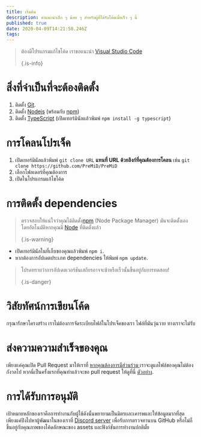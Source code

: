 ```yaml
---
title: เริ่มต้น
description: คำแนะนำเล็ก ๆ น้อย ๆ สำหรับผู้ที่ได้รับโค้ดเมื่อเร็ว ๆ นี้
published: true
date: 2020-04-09T14:21:58.246Z
tags:
---
```


> ต้องมีโปรแกรมแก้ไขโค้ด เราขอแนะนำ [Visual Studio Code](https://code.visualstudio.com/) 
> 
> {.is-info}

# สิ่งที่จำเป็นที่จะต้องติดตั้ง
1. ติดตั้ง [Git](https://git-scm.com/).
2. ติดตั้ง [Nodejs](https://nodejs.org/en/) (พร้อมกับ [npm](https://www.npmjs.com/))
3. ติดตั้ง [TypeScript](https://www.typescriptlang.org/index.html#download-links) (เปิดเทอร์มินัลแล้วพิมพ์ `npm install -g typescript`)

# การโคลนโปรเจ็ค
1. เปิดเทอร์มินัลแล้วพิมพ์ `git clone URL`  **แทนที่ URL ด้วยลิงก์ที่คุณต้องการโคลน** เช่น `git clone https://github.com/PreMiD/PreMiD`
2. เลือกโฟลเดอร์ที่คุณต้องการ
3. เปิดในโปรแกรมแก้ไขโค้ด

# การติดตั้ง dependencies
> ตรวจสอบให้แน่ใจว่าคุณได้ติดตั้ง[npm](https://www.npmjs.com/) (Node Package Manager) มันจะติดตั้งเองโดยอัตโนมัติหากคุณมี [Node](https://nodejs.org/en/) ที่ติดตั้งแล้ว 
> 
> {.is-warning}

- เปิดเทอร์มินัลในที่เก็บของคุณแล้วพิมพ์ `npm i`.
- หากต้องการอัปเดตประเภท  dependencies ให้พิมพ์  `npm update`.

> โปรดทราบว่าการอัปเดตเวอร์ชันเสถียรอาจจะช้าหรือเร็วนั้นขึ้นอยู่กับการทดสอบ! 
> 
> {.is-danger}

# วิสัยทัศน์การเขียนโค้ด
กรุณารักษาโครงสร้าง เราไม่ต้องการจัดระเบียบไฟล์ในโปรเจ็คของเรา ไฟล์ที่มันวุ่นวาย ทางเราจะไม่รับ

# ส่งความความสําเร็จของคุณ
เพียงเเค่คุณเปิด Pull Request มาให้เราที่ [ หากคุณต้องการมีส่วนร่วม ](https://github.com/PreMiD/) เราจะดูแลไฟล์ของคุณไม่ต้องกังวลไป หากนี่เป็นครั้งแรกที่คุณทำแล้วจะขอ pull request ให้ดูที่นี่ [ตัวอย่าง](https://help.github.com/en/articles/creating-a-pull-request).

# การได้รับการอนุมัติ
เป้าหมายหลักของเราคือการทำงานกับผู้ใช้ดังนั้นพยายามเป็นมิตรเเละเคารพและให้ข้อมูลมากที่สุด เพียงแค่ปิงไปหาผู้พัฒนาในของเราที่ [Discord server](https://discord.gg/WvfVZ8T) เพื่อรับการตรวจทานบน GitHub หรือไม่ก็ ขึ้นอยู่กับคุณภาพของโค้ดลักษณะของ assets และฟังก์ชันการทำงานปกติมั้ย